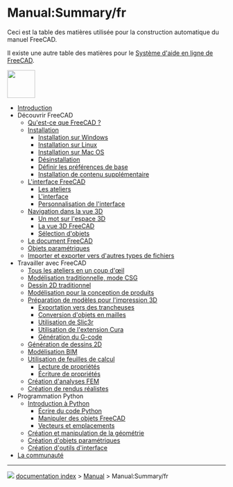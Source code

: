 # Manual:Summary/fr
Ceci est la table des matières utilisée pour la construction automatique du manuel FreeCAD.

Il existe une autre table des matières pour le [Système d\'aide en ligne de FreeCAD](Online_Help_Toc/fr.md).

<img alt="" src=images/Crystal_Clear_manual.png  style="width:64px;">

-   [Introduction](Manual:Introduction/fr.md)
-   Découvrir FreeCAD
    -   [Qu\'est-ce que FreeCAD ?](Manual:What_is_FreeCAD/fr.md)
    -   [Installation](Manual:Installing/fr.md)
        -   [Installation sur Windows](Manual:Installing/fr#Installation_sur_Windows.md)
        -   [Installation sur Linux](Manual:Installing/fr#Installation_sur_Linux.md)
        -   [Installation sur Mac OS](Manual:Installing/fr#Installation_sur_Mac_OS.md)
        -   [Désinstallation](Manual:Installing/fr#D.C3.A9sinstallation.md)
        -   [Définir les préférences de base](Manual:Installing/fr#D.C3.A9finir_les_préférences_de_base.md)
        -   [Installation de contenu supplémentaire](Manual:Installing/fr#Installation_de_contenu_suppl.C3.A9mentaire.md)
    -   [L\'interface FreeCAD](Manual:The_FreeCAD_Interface/fr.md)
        -   [Les ateliers](Manual:The_FreeCAD_Interface/fr#Les_ateliers.md)
        -   [L\'interface](Manual:The_FreeCAD_Interface/fr#L.27interface.md)
        -   [Personnalisation de l\'interface](Manual:The_FreeCAD_Interface/fr#Personnalisation_de_l.27interface.md)
    -   [Navigation dans la vue 3D](Manual:Navigating_in_the_3D_view/fr.md)
        -   [Un mot sur l\'espace 3D](Manual:Navigating_in_the_3D_view/fr#Un_mot_sur_l.27espace_3D.md)
        -   [La vue 3D FreeCAD](Manual:Navigating_in_the_3D_view/fr#La_vue_3D_FreeCAD.md)
        -   [Sélection d\'objets](Manual:Navigating_in_the_3D_view/fr#S.C3.A9lection_d.27objets.md)
    -   [Le document FreeCAD](Manual:The_FreeCAD_document/fr.md)
    -   [Objets paramétriques](Manual:Parametric_objects/fr.md)
    -   [Importer et exporter vers d\'autres types de fichiers](Manual:Import_and_export_to_other_filetypes/fr.md)
-   Travailler avec FreeCAD
    -   [Tous les ateliers en un coup d\'œil](Manual:All_workbenches_at_a_glance/fr.md)
    -   [Modélisation traditionnelle, mode CSG](Manual:Traditional_modeling,_the_CSG_way/fr.md)
    -   [Dessin 2D traditionnel](Manual:Traditional_2D_drafting/fr.md)
    -   [Modélisation pour la conception de produits](Manual:Modeling_for_product_design/fr.md)
    -   [Préparation de modèles pour l\'impression 3D](Manual:Preparing_models_for_3D_printing/fr.md)
        -   [Exportation vers des trancheuses](Manual:Preparing_models_for_3D_printing/fr#Exportation_vers_des_trancheuses.md)
        -   [Conversion d\'objets en mailles](Manual:Preparing_models_for_3D_printing/fr#Conversion_d.27objets_en_mailles.md)
        -   [Utilisation de Slic3r](Manual:Preparing_models_for_3D_printing/fr#Utilisation_de_Slic3r.md)
        -   [Utilisation de l\'extension Cura](Manual:Preparing_models_for_3D_printing/fr#Utilisation_du_greffon_.28addon.29_Cura.md)
        -   [Génération du G-code](Manual:Preparing_models_for_3D_printing/fr#G.C3.A9n.C3.A9ration_du_G-code.md)
    -   [Génération de dessins 2D](Manual:Generating_2D_drawings/fr.md)
    -   [Modélisation BIM](Manual:BIM_modeling/fr.md)
    -   [Utilisation de feuilles de calcul](Manual:Using_spreadsheets/fr.md)
        -   [Lecture de propriétés](Manual:Using_spreadsheets/fr#Lecture_de_propri.C3.A9t.C3.A9s.md)
        -   [Écriture de propriétés](Manual:Using_spreadsheets/fr#Ecriture_de_propri.C3.A9t.C3.A9s.md)
    -   [Création d\'analyses FEM](Manual:Creating_FEM_analyses/fr.md)
    -   [Création de rendus réalistes](Manual:Creating_renderings/fr.md)
-   Programmation Python
    -   [Introduction à Python](Manual:A_gentle_introduction/fr.md)
        -   [Écrire du code Python](Manual:A_gentle_introduction/fr#Ecrire_du_code_python.md)
        -   [Manipuler des objets FreeCAD](Manual:A_gentle_introduction/fr#Manipuler_des_objets_FreeCAD.md)
        -   [Vecteurs et emplacements](Manual:A_gentle_introduction/fr#Vecteurs_et_emplacements.md)
    -   [Création et manipulation de la géométrie](Manual:Creating_and_manipulating_geometry/fr.md)
    -   [Création d\'objets paramétriques](Manual:Creating_parametric_objects/fr.md)
    -   [Création d\'outils d\'interface](Manual:Creating_interface_tools/fr.md)
-   [La communauté](Manual:The_Community/fr.md)



---
![](images/Button_right.svg) [documentation index](../README.md) > [Manual](Category_Manual.md) > Manual:Summary/fr
